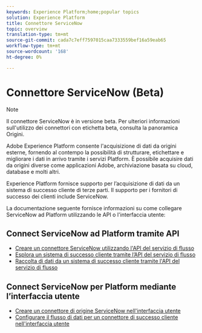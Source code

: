 ```yaml
---
keywords: Experience Platform;home;popular topics
solution: Experience Platform
title: Connettore ServiceNow
topic: overview
translation-type: tm+mt
source-git-commit: cada7c7eff7597015caa7333559bef16a59eab65
workflow-type: tm+mt
source-wordcount: '168'
ht-degree: 0%

---
```



# Connettore ServiceNow (Beta)

>[!NOTE]
>Il connettore ServiceNow è in versione beta. Per ulteriori informazioni sull&#39;utilizzo dei connettori con etichetta beta, consulta la panoramica [](../../home.md#terms-and-conditions) Origini.

 Adobe Experience Platform consente l&#39;acquisizione di dati da origini esterne, fornendo al contempo la possibilità di strutturare, etichettare e migliorare i dati in arrivo tramite i servizi Platform. È possibile acquisire dati da origini diverse come applicazioni Adobe, archiviazione basata su cloud, database e molti altri.

 Experience Platform fornisce supporto per l’acquisizione di dati da un sistema di successo cliente di terze parti. Il supporto per i fornitori di successo dei clienti include ServiceNow.

La documentazione seguente fornisce informazioni su come collegare ServiceNow ad Platform utilizzando le API o l&#39;interfaccia utente:

## Connect ServiceNow ad Platform tramite API

- [Creare un connettore ServiceNow utilizzando l&#39;API del servizio di flusso](../../tutorials/api/create/customer-success/servicenow.md)
- [Esplora un sistema di successo cliente tramite l’API del servizio di flusso](../../tutorials/api/explore/customer-success.md)
- [Raccolta di dati da un sistema di successo cliente tramite l&#39;API del servizio di flusso](../../tutorials/api/collect/customer-success.md)

## Connect ServiceNow per Platform mediante l’interfaccia utente

- [Creare un connettore di origine ServiceNow nell&#39;interfaccia utente](../../tutorials/ui/create/customer-success/servicenow.md)
- [Configurare il flusso di dati per un connettore di successo cliente nell&#39;interfaccia utente](../../tutorials/ui/dataflow/customer-success.md)
